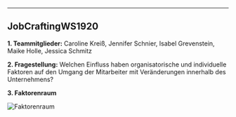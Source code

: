 ---
## JobCraftingWS1920



**1. Teammitglieder:** Caroline Kreiß, Jennifer Schnier, Isabel Grevenstein, Maike Holle, Jessica Schmitz

**2. Fragestellung:** Welchen Einfluss haben organisatorische und individuelle Faktoren auf den Umgang der Mitarbeiter mit Veränderungen innerhalb des Unternehmens?

**3. Faktorenraum**

![Faktorenraum](Faktorenraum-3.jpg)
